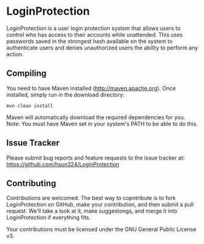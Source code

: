 LoginProtection
=========

LoginProtection is a user login protection system that allows users to control
who has access to their accounts while unattended. This uses passwords saved in
the strongest hash available on the system to authenticate users and denies
unauthorized users the ability to perform any action.

Compiling
---------

You need to have Maven installed (http://maven.apache.org). Once installed,
simply run in the download directory:

    mvn clean install

Maven will automatically download the required dependencies for you.
Note: You must have Maven set in your system's PATH to be able to do this.

Issue Tracker
-------------

Please submit bug reports and feature requests to the issue tracker at:
https://github.com/hsun324/LoginProtection

Contributing
------------

Contributions are welcomed. The best way to copntribute is to fork LoginProtection
on GitHub, make your contribution, and then submit a pull request. We'll take a
look at it, make suggestongs, and merge it into LoginProtection if everything fits.

Your contributions must be licensed under the GNU General Public License v3.